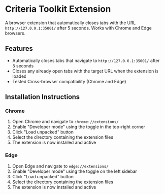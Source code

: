 # Criteria Toolkit Extension

A browser extension that automatically closes tabs with the URL `http://127.0.0.1:35001/` after 5 seconds. Works with Chrome and Edge browsers.

## Features

- Automatically closes tabs that navigate to `http://127.0.0.1:35001/` after 5 seconds
- Closes any already open tabs with the target URL when the extension is loaded
- Tested Cross-browser compatibility (Chrome and Edge)

## Installation Instructions

### Chrome

1. Open Chrome and navigate to `chrome://extensions/`
2. Enable "Developer mode" using the toggle in the top-right corner
3. Click "Load unpacked" button
4. Select the directory containing the extension files
5. The extension is now installed and active

### Edge

1. Open Edge and navigate to `edge://extensions/`
2. Enable "Developer mode" using the toggle on the left sidebar
3. Click "Load unpacked" button
4. Select the directory containing the extension files
5. The extension is now installed and active
